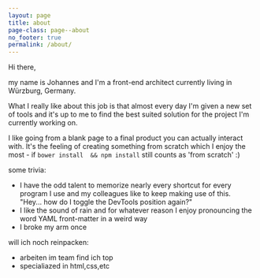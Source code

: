 ```yaml
---
layout: page
title: about
page-class: page--about
no_footer: true
permalink: /about/
---
```


Hi there,

my name is Johannes and I'm a front-end architect currently living in Würzburg, Germany.

What I really like about this job is that almost every day I'm given a new set of tools and it's up to me to find the best suited solution for the project I'm currently working on. 

I like going from a blank page to a final product you can actually interact with. It's the feeling of creating something from scratch which I enjoy the most - if `bower install  && npm install` still counts as 'from scratch' :)

some trivia:

- I have the odd talent to memorize nearly every shortcut for every program I use and my colleagues like to keep making use of this.  
"Hey... how do I toggle the DevTools position again?"  
- I like the sound of rain and for whatever reason I enjoy pronouncing the word YAML front-matter in a weird way  
- I broke my arm once  

will ich noch reinpacken:  

- arbeiten im team find ich top  
- specialiazed in html,css,etc  
